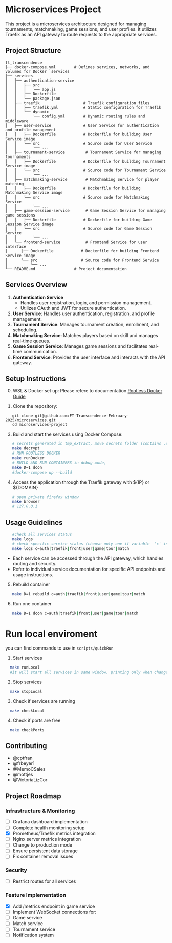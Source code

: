 # Microservices Project

This project is a microservices architecture designed for managing tournaments, matchmaking, game sessions, and user profiles. It utilizes Traefik as an API gateway to route requests to the appropriate services.

## Project Structure

```
ft_transcendence
├── docker-compose.yml        # Defines services, networks, and volumes for Docker  services
├── services
│   ├── authentication-service
│   │   ├── src
│   │   │   └── app.js
│   │   ├── Dockerfile
│   │   └── package.json
│   ├── traefik                   # Traefik configuration files
│   │   ├── traefik.yml           # Static configuration for Traefik
│   │   └── dynamic
│   │       └── config.yml        # Dynamic routing rules and middleware
│   ├── user-service              # User Service for authentication and profile management
│   │   ├── Dockerfile            # Dockerfile for building User Service image
│   │   └── src                   # Source code for User Service
│   │       └── ...
│   ├── tournament-service         # Tournament Service for managing tournaments
│   │   ├── Dockerfile            # Dockerfile for building Tournament Service image
│   │   └── src                   # Source code for Tournament Service
│   │       └── ...
│   ├── matchmaking-service        # Matchmaking Service for player matching
│   │   ├── Dockerfile            # Dockerfile for building Matchmaking Service image
│   │   └── src                   # Source code for Matchmaking Service
│   │       └── ...
│   ├── game-session-service       # Game Session Service for managing game sessions
│   │   ├── Dockerfile            # Dockerfile for building Game Session Service image
│   │   └── src                   # Source code for Game Session Service
│   │       └── ...
│   └── frontend-service           # Frontend Service for user interface
│      ├── Dockerfile            # Dockerfile for building Frontend Service image
│      └── src                   # Source code for Frontend Service
│          └── ...
└── README.md                 # Project documentation
```

## Services Overview

1. **Authentication Service**
   - Handles user registration, login, and permission management.
   - Utilizes OAuth and JWT for secure authentication.
2. **User Service**: Handles user authentication, registration, and profile management.
3. **Tournament Service**: Manages tournament creation, enrollment, and scheduling.
4. **Matchmaking Service**: Matches players based on skill and manages real-time queues.
5. **Game Session Service**: Manages game sessions and facilitates real-time communication.
6. **Frontend Service**: Provides the user interface and interacts with the API gateway.

## Setup Instructions
0. WSL & Docker set up:
   Please refere to documentation
   [Rootless Docker Guide](docs/RootlessDocker.MD)
   
2. Clone the repository:
```
   git clone git@github.com:FT-Transcendence-February-2025/microservices.git
   cd microservices-project
```

3. Build and start the services using Docker Compose:
```bash
   # secrets generated in tmp_extract, move secrets folder (contains .env.tmp and .envauthentication) to root directory
   make decrypt
   # RUN ROOTLESS DOCKER
   make runDocker
   # BUILD AND RUN CONTAINERS in debug mode, 
   make D=1 dcon
   #docker-compose up --build
```

4. Access the application through the Traefik gateway with ${IP} or ${DOMAIN}
```bash
   # open private firefox window 
   make browser
   # 127.0.0.1
```
## Usage Guidelines
```bash
   #check all services status
   make logs
   # check specific service status (choose only one if variable  'c' is used)
   make logs c=auth|traefik|front|user|game|tour|match
```
- Each service can be accessed through the API gateway, which handles routing and security.
- Refer to individual service documentation for specific API endpoints and usage instructions.
5. Rebuild container
```bash
   make D=1 rebuild c=auth|traefik|front|user|game|tour|match
```
6. Run one container
```bash
   make D=1 dcon c=auth|traefik|front|user|game|tour|match
```
# Run local enviroment
you can find commands to use in `scripts/quickRun `
1. Start services
```bash
  make runLocal
  #it will start all services in same window, printing only when changes happend or server crashes
```
2. Stop services
```bash
  make stopLocal
```
3. Check if services are running 
```bash
  make checkLocal
```
4. Check if ports are free
```bash
  make checkPorts
```


## Contributing

- @cptfran
- @frbeyer1
- @MemoCSales
- @mottjes
- @VictoriaLizCor

## Project Roadmap

### Infrastructure & Monitoring
- [ ] Grafana dashboard implementation
- [ ] Complete health monitoring setup
- [x] Prometheus/Traefik metrics integration
- [ ] Nginx server metrics integration
- [ ] Change to production mode
- [ ] Ensure persistent data storage
- [ ] Fix container removal issues

### Security
- [ ] Restrict routes for all services

### Feature Implementation
- [x] Add /metrics endpoint in game service
- [ ] Implement WebSocket connections for:
- [ ] Game service
- [ ] Match service
- [ ] Tournament service
- [ ] Notification system
<!-- things to DO
<!-- things to DO
 

# Authentication (highest priority)
- "traefik.http.routers.authentication-service.priority=300"

# API Backend Services
- "traefik.http.routers.user-mgmt-service.priority=290"
- "traefik.http.routers.game-service.priority=280"
- "traefik.http.routers.match-service.priority=270"
- "traefik.http.routers.tournament-service.priority=260"

# Frontend
- "traefik.http.routers.frontend-service.priority=190"

# Infrastructure Services
- "traefik.http.routers.elasticsearch.priority=75"
- "traefik.http.routers.traefik-api.priority=80"      
- "traefik.http.routers.kibana.priority=80"
- "traefik.http.routers.alertmanager.priority=70"
- "traefik.http.routers.traefik-dashboard.priority=60" 
- "traefik.http.routers.traefik-metrics.priority=40"
- "traefik.http.routers.nginx-dns-service.priority=20"

-- >
